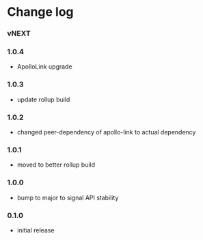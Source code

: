 # Change log

### vNEXT

### 1.0.4
- ApolloLink upgrade

### 1.0.3
- update rollup build

### 1.0.2
- changed peer-dependency of apollo-link to actual dependency

### 1.0.1
- moved to better rollup build

### 1.0.0
- bump to major to signal API stability

### 0.1.0
- initial release
